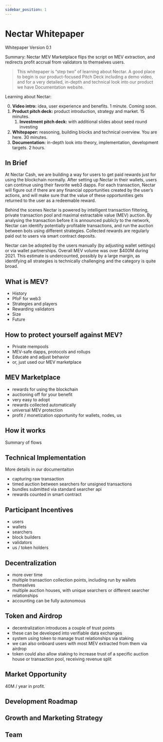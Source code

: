 ```yaml
---
sidebar_position: 1
---
```


# Nectar Whitepaper

Whitepaper Version 0.1

Summary: Nectar MEV Marketplace flips the script on MEV extraction, and redirects profit accrual from validators to themselves users.

> This whitepaper is “step two” of learning about Nectar. A good place to begin is our product-focused Pitch Deck including a demo video, and for a very detailed, in-depth and technical look into our product we have Documentation website.

Learning about Nectar:

0. **Video intro:** idea, user experience and benefits. 1 minute. Coming soon.
1. **Product pitch deck:** product introduction, strategy and market. 15 minutes.
   1. **Investment pitch deck:** with additional slides about seed round investing
2. **Whitepaper:** reasoning, building blocks and technical overview. You are here. 30 minutes.
3. **Documentation:** in-depth look into theory, implementation, development targets. 2 hours.

## In Brief

At Nectar Cash, we are building a way for users to get paid rewards just for using the blockchain normally. After setting up Nectar in their wallets, users can continue using their favorite web3 dapps. For each transaction, Nectar will figure out if there are any financial opportunities created by the user’s actions, and will make sure that the value of these opportunities gets returned to the user as a redeemable reward.

Behind the scenes Nectar is powered by intelligent transaction filtering, private transaction pool and maximal extractable value (MEV) auction. By analysing the transaction before it is announced publicly to the network, Nectar can identify potentially profitable transactions, and run the auction between bots using different strategies. Collected rewards are regularly paid out to users via smart contract deposits.

Nectar can be adopted by the users manually (by adjusting wallet settings) or via wallet partnerships. Overall MEV volume was over $400M during 2021. This estimate is undercounted, possibly by a large margin, as identifying all strategies is technically challenging and the category is quite broad.

## What is MEV?

- History
- PfoF for web3
- Strategies and players
- Rewarding validators
- Size
- Future

## How to protect yourself against MEV?

- Private mempools
- MEV-safe dapps, protocols and rollups
- Educate and adjust behavior
- or, just used our MEV marketplace

## MEV Marketplace

- rewards for using the blockchain
- auctioning off for your benefit
- very easy to adopt
- rewards collected automatically
- universal MEV protection
- profit / monetization opportunity for wallets, nodes, us

## How it works

Summary of flows

## Technical Implementation

More details in our documentaiton

- capturing raw transaction
- timed auction between searchers for unsigned transactions
- bundles submitted via standard searcher api
- rewards counted in smart contract

## Participant Incentives

- users
- wallets
- searchers
- block builders
- validators
- us / token holders

## Decentralization

- more over time
- multiple transaction collection points, including run by wallets themselves
- multiple auction houses, with unique searchers or different searcher relationships
- accounting can be fully autonomous

## Token and Airdrop

- decentralization introduces a couple of trust points
- these can be developed into verifiable data exchanges
- system using token to manage trust relationships via staking
- we can also onboard users with most MEV extracted from them via airdrop
- token could also allow staking to increase trust of a specific auction house or transaction pool, receiving revenue split

## Market Opportunity

40M / year in profit.

## Development Roadmap

## Growth and Marketing Strategy

## Team
